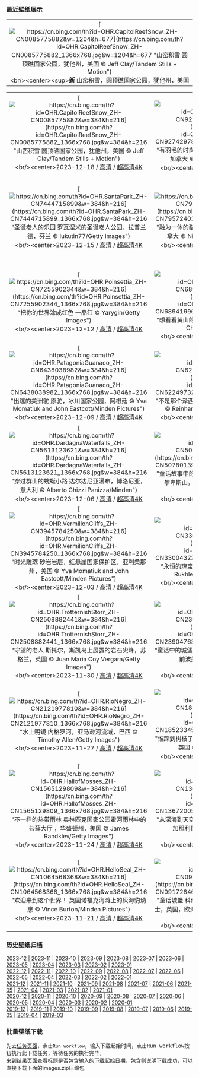 ### 最近壁纸展示
||
|:---:|
|[![https://cn.bing.com/th?id=OHR.CapitolReefSnow_ZH-CN0085775882&w=1204&h=677](https://cn.bing.com/th?id=OHR.CapitolReefSnow_ZH-CN0085775882_1366x768.jpg&w=1204&h=677 "山峦积雪&#10;圆顶礁国家公园，犹他州，美国&#10;© Jeff Clay/Tandem Stills + Motion")](https://cn.bing.com/search?q=%e5%9c%86%e9%a1%b6%e7%a4%81%e5%9b%bd%e5%ae%b6%e5%85%ac%e5%9b%ad&form=hpcapt&mkt=zh-cn&filters=HpDate:"20231217_1600")<br/><center><sup>**新**</sup>&nbsp;山峦积雪，圆顶礁国家公园，犹他州，美国<center/>|

||||
|:---:|:---:|:---:|
|[![https://cn.bing.com/th?id=OHR.CapitolReefSnow_ZH-CN0085775882&w=384&h=216](https://cn.bing.com/th?id=OHR.CapitolReefSnow_ZH-CN0085775882_1366x768.jpg&w=384&h=216 "山峦积雪&#10;圆顶礁国家公园，犹他州，美国&#10;© Jeff Clay/Tandem Stills + Motion")](https://cn.bing.com/search?q=%e5%9c%86%e9%a1%b6%e7%a4%81%e5%9b%bd%e5%ae%b6%e5%85%ac%e5%9b%ad&form=hpcapt&mkt=zh-cn&filters=HpDate:"20231217_1600")<br/><center>2023-12-18 / [高清](https://cn.bing.com/th?id=OHR.CapitolReefSnow_ZH-CN0085775882_1920x1200.jpg&w=1920&h=1200) / [超高清4K](https://cn.bing.com/th?id=OHR.CapitolReefSnow_ZH-CN0085775882_UHD.jpg&w=3840&h=2160)<center/>|[![https://cn.bing.com/th?id=OHR.WinterWaxwings_ZH-CN9274297835&w=384&h=216](https://cn.bing.com/th?id=OHR.WinterWaxwings_ZH-CN9274297835_1366x768.jpg&w=384&h=216 "有羽毛的时尚达人&#10;波西米亚太平鸟栖息在树枝上，加拿大&#10;© Jim Cumming/Shutterstock")](https://cn.bing.com/search?q=%e6%b3%a2%e8%a5%bf%e7%b1%b3%e4%ba%9a%e5%a4%aa%e5%b9%b3%e9%b8%9f&form=hpcapt&mkt=zh-cn&filters=HpDate:"20231216_1600")<br/><center>2023-12-17 / [高清](https://cn.bing.com/th?id=OHR.WinterWaxwings_ZH-CN9274297835_1920x1200.jpg&w=1920&h=1200) / [超高清4K](https://cn.bing.com/th?id=OHR.WinterWaxwings_ZH-CN9274297835_UHD.jpg&w=3840&h=2160)<center/>|[![https://cn.bing.com/th?id=OHR.GrandPlaceXmas_ZH-CN8299342316&w=384&h=216](https://cn.bing.com/th?id=OHR.GrandPlaceXmas_ZH-CN8299342316_1366x768.jpg&w=384&h=216 "令人愉悦的忧郁蓝&#10;大广场，布鲁塞尔，比利时&#10;© Richard Taylor/Sime/eStock Photo")](https://cn.bing.com/search?q=%e6%af%94%e5%88%a9%e6%97%b6%e5%a4%a7%e5%b9%bf%e5%9c%ba&form=hpcapt&mkt=zh-cn&filters=HpDate:"20231215_1600")<br/><center>2023-12-16 / [高清](https://cn.bing.com/th?id=OHR.GrandPlaceXmas_ZH-CN8299342316_1920x1200.jpg&w=1920&h=1200) / [超高清4K](https://cn.bing.com/th?id=OHR.GrandPlaceXmas_ZH-CN8299342316_UHD.jpg&w=3840&h=2160)<center/>|
|[![https://cn.bing.com/th?id=OHR.SantaPark_ZH-CN7444715899&w=384&h=216](https://cn.bing.com/th?id=OHR.SantaPark_ZH-CN7444715899_1366x768.jpg&w=384&h=216 "圣诞老人的乐园&#10;罗瓦涅米的圣诞老人公园，拉普兰德，芬兰&#10;© lukutin77/Getty Images")](https://cn.bing.com/search?q=%e8%8a%ac%e5%85%b0%e5%9c%a3%e8%af%9e%e8%80%81%e4%ba%ba%e5%85%ac%e5%9b%ad&form=hpcapt&mkt=zh-cn&filters=HpDate:"20231214_1600")<br/><center>2023-12-15 / [高清](https://cn.bing.com/th?id=OHR.SantaPark_ZH-CN7444715899_1920x1200.jpg&w=1920&h=1200) / [超高清4K](https://cn.bing.com/th?id=OHR.SantaPark_ZH-CN7444715899_UHD.jpg&w=3840&h=2160)<center/>|[![https://cn.bing.com/th?id=OHR.BorealOwl_ZH-CN7957240111&w=384&h=216](https://cn.bing.com/th?id=OHR.BorealOwl_ZH-CN7957240111_1366x768.jpg&w=384&h=216 "融为一体的猫头鹰&#10;北方猫头鹰，萨斯喀彻温省，加拿大&#10;© Nick Saunders/Minden Pictures")](https://cn.bing.com/search?q=%e5%8c%97%e6%96%b9%e7%8c%ab%e5%a4%b4%e9%b9%b0&form=hpcapt&mkt=zh-cn&filters=HpDate:"20231213_1600")<br/><center>2023-12-14 / [高清](https://cn.bing.com/th?id=OHR.BorealOwl_ZH-CN7957240111_1920x1200.jpg&w=1920&h=1200) / [超高清4K](https://cn.bing.com/th?id=OHR.BorealOwl_ZH-CN7957240111_UHD.jpg&w=3840&h=2160)<center/>|[![https://cn.bing.com/th?id=OHR.LofotenRorbu_ZH-CN7790383976&w=384&h=216](https://cn.bing.com/th?id=OHR.LofotenRorbu_ZH-CN7790383976_1366x768.jpg&w=384&h=216 "小屋生活&#10;传统钓鱼小屋，斯沃尔韦尔，罗弗敦群岛，挪威&#10;© Roberto Moiola/Sysaworld/Getty Images")](https://cn.bing.com/search?q=%e6%96%af%e6%b2%83%e5%b0%94%e9%9f%a6%e5%b0%94&form=hpcapt&mkt=zh-cn&filters=HpDate:"20231212_1600")<br/><center>2023-12-13 / [高清](https://cn.bing.com/th?id=OHR.LofotenRorbu_ZH-CN7790383976_1920x1200.jpg&w=1920&h=1200) / [超高清4K](https://cn.bing.com/th?id=OHR.LofotenRorbu_ZH-CN7790383976_UHD.jpg&w=3840&h=2160)<center/>|
|[![https://cn.bing.com/th?id=OHR.Poinsettia_ZH-CN7255902344&w=384&h=216](https://cn.bing.com/th?id=OHR.Poinsettia_ZH-CN7255902344_1366x768.jpg&w=384&h=216 "把你的世界涂成红色&#10;一品红&#10;© Yarygin/Getty Images")](https://cn.bing.com/search?q=%e4%b8%80%e5%93%81%e7%ba%a2&form=hpcapt&mkt=zh-cn&filters=HpDate:"20231211_1600")<br/><center>2023-12-12 / [高清](https://cn.bing.com/th?id=OHR.Poinsettia_ZH-CN7255902344_1920x1200.jpg&w=1920&h=1200) / [超高清4K](https://cn.bing.com/th?id=OHR.Poinsettia_ZH-CN7255902344_UHD.jpg&w=3840&h=2160)<center/>|[![https://cn.bing.com/th?id=OHR.MountainDayChina_ZH-CN6894169616&w=384&h=216](https://cn.bing.com/th?id=OHR.MountainDayChina_ZH-CN6894169616_1366x768.jpg&w=384&h=216 "想看看黄山的全貌吗？&#10;黄山的冬天，中国&#10;© Hung Chung Chih/Shutterstock")](https://cn.bing.com/search?q=%e9%bb%84%e5%b1%b1&form=hpcapt&mkt=zh-cn&filters=HpDate:"20231210_1600")<br/><center>2023-12-11 / [高清](https://cn.bing.com/th?id=OHR.MountainDayChina_ZH-CN6894169616_1920x1200.jpg&w=1920&h=1200) / [超高清4K](https://cn.bing.com/th?id=OHR.MountainDayChina_ZH-CN6894169616_UHD.jpg&w=3840&h=2160)<center/>|[![https://cn.bing.com/th?id=OHR.LlanberisSnowdoniaSunset_ZH-CN6682238671&w=384&h=216](https://cn.bing.com/th?id=OHR.LlanberisSnowdoniaSunset_ZH-CN6682238671_1366x768.jpg&w=384&h=216 "一个让人沉思的地方&#10;林帕达恩湖，斯诺登尼亚国家公园， 威尔士&#10;© Joe Daniel Price/Getty Images")](https://cn.bing.com/search?q=%e6%96%af%e8%af%ba%e7%99%bb%e5%b0%bc%e4%ba%9a%e5%9b%bd%e5%ae%b6%e5%85%ac%e5%9b%ad&form=hpcapt&mkt=zh-cn&filters=HpDate:"20231209_1600")<br/><center>2023-12-10 / [高清](https://cn.bing.com/th?id=OHR.LlanberisSnowdoniaSunset_ZH-CN6682238671_1920x1200.jpg&w=1920&h=1200) / [超高清4K](https://cn.bing.com/th?id=OHR.LlanberisSnowdoniaSunset_ZH-CN6682238671_UHD.jpg&w=3840&h=2160)<center/>|
|[![https://cn.bing.com/th?id=OHR.PatagoniaGuanaco_ZH-CN6438038982&w=384&h=216](https://cn.bing.com/th?id=OHR.PatagoniaGuanaco_ZH-CN6438038982_1366x768.jpg&w=384&h=216 "出逃的美洲鸵&#10;原驼，冰川国家公园，阿根廷&#10;© Yva Momatiuk and John Eastcott/Minden Pictures")](https://cn.bing.com/search?q=%e5%8e%9f%e9%a9%bc&form=hpcapt&mkt=zh-cn&filters=HpDate:"20231208_1600")<br/><center>2023-12-09 / [高清](https://cn.bing.com/th?id=OHR.PatagoniaGuanaco_ZH-CN6438038982_1920x1200.jpg&w=1920&h=1200) / [超高清4K](https://cn.bing.com/th?id=OHR.PatagoniaGuanaco_ZH-CN6438038982_UHD.jpg&w=3840&h=2160)<center/>|[![https://cn.bing.com/th?id=OHR.JerseyIsland_ZH-CN6224973235&w=384&h=216](https://cn.bing.com/th?id=OHR.JerseyIsland_ZH-CN6224973235_1366x768.jpg&w=384&h=216 "不是那个泽西海岸!&#10;拉罗克港，圣克莱门特，泽西岛&#10;© Reinhard Schmid/Huber/eStock Photo")](https://cn.bing.com/search?q=%e6%b3%bd%e8%a5%bf%e5%b2%9b&form=hpcapt&mkt=zh-cn&filters=HpDate:"20231207_1600")<br/><center>2023-12-08 / [高清](https://cn.bing.com/th?id=OHR.JerseyIsland_ZH-CN6224973235_1920x1200.jpg&w=1920&h=1200) / [超高清4K](https://cn.bing.com/th?id=OHR.JerseyIsland_ZH-CN6224973235_UHD.jpg&w=3840&h=2160)<center/>|[![https://cn.bing.com/th?id=OHR.GrandCanyonVerdon_ZH-CN6025902720&w=384&h=216](https://cn.bing.com/th?id=OHR.GrandCanyonVerdon_ZH-CN6025902720_1366x768.jpg&w=384&h=216 "欧洲大峡谷&#10;韦尔东峡谷的雾蒙蒙的早晨，普罗旺斯-阿尔卑斯-蓝色海岸大区，法国&#10;© Hemis/Alamy")](https://cn.bing.com/search?q=%e9%9f%a6%e5%b0%94%e4%b8%9c%e5%b3%a1%e8%b0%b7&form=hpcapt&mkt=zh-cn&filters=HpDate:"20231206_1600")<br/><center>2023-12-07 / [高清](https://cn.bing.com/th?id=OHR.GrandCanyonVerdon_ZH-CN6025902720_1920x1200.jpg&w=1920&h=1200) / [超高清4K](https://cn.bing.com/th?id=OHR.GrandCanyonVerdon_ZH-CN6025902720_UHD.jpg&w=3840&h=2160)<center/>|
|[![https://cn.bing.com/th?id=OHR.DardagnaWaterfalls_ZH-CN5613123621&w=384&h=216](https://cn.bing.com/th?id=OHR.DardagnaWaterfalls_ZH-CN5613123621_1366x768.jpg&w=384&h=216 "穿过群山的蜿蜒小路&#10;达尔达尼亚瀑布，博洛尼亚，意大利&#10;© Alberto Ghizzi Panizza/Minden")](https://cn.bing.com/search?q=%e5%8d%9a%e6%b4%9b%e5%b0%bc%e4%ba%9a&form=hpcapt&mkt=zh-cn&filters=HpDate:"20231205_1600")<br/><center>2023-12-06 / [高清](https://cn.bing.com/th?id=OHR.DardagnaWaterfalls_ZH-CN5613123621_1920x1200.jpg&w=1920&h=1200) / [超高清4K](https://cn.bing.com/th?id=OHR.DardagnaWaterfalls_ZH-CN5613123621_UHD.jpg&w=3840&h=2160)<center/>|[![https://cn.bing.com/th?id=OHR.AlpsCastles_ZH-CN5078013932&w=384&h=216](https://cn.bing.com/th?id=OHR.AlpsCastles_ZH-CN5078013932_1366x768.jpg&w=384&h=216 "童话故事中的场景&#10;天鹅堡和旧天鹅堡，巴伐利亚阿尔卑斯山，德国&#10;© Harald Nachtmann/Getty Images")](https://cn.bing.com/search?q=%e6%96%b0%e5%a4%a9%e9%b9%85%e5%a0%a1%e5%92%8c%e6%97%a7%e5%a4%a9%e9%b9%85%e5%a0%a1&form=hpcapt&mkt=zh-cn&filters=HpDate:"20231204_1600")<br/><center>2023-12-05 / [高清](https://cn.bing.com/th?id=OHR.AlpsCastles_ZH-CN5078013932_1920x1200.jpg&w=1920&h=1200) / [超高清4K](https://cn.bing.com/th?id=OHR.AlpsCastles_ZH-CN5078013932_UHD.jpg&w=3840&h=2160)<center/>|[![https://cn.bing.com/th?id=OHR.CheetahDay_ZH-CN5114530695&w=384&h=216](https://cn.bing.com/th?id=OHR.CheetahDay_ZH-CN5114530695_1366x768.jpg&w=384&h=216 "机敏可爱的捕猎高手&#10;一只猎豹妈妈和她的幼崽，马赛马拉国家保护区，肯尼亚&#10;© Scott Davis/Tandem Stills + Motion")](https://cn.bing.com/search?q=%e7%8c%8e%e8%b1%b9&form=hpcapt&mkt=zh-cn&filters=HpDate:"20231203_1600")<br/><center>2023-12-04 / [高清](https://cn.bing.com/th?id=OHR.CheetahDay_ZH-CN5114530695_1920x1200.jpg&w=1920&h=1200) / [超高清4K](https://cn.bing.com/th?id=OHR.CheetahDay_ZH-CN5114530695_UHD.jpg&w=3840&h=2160)<center/>|
|[![https://cn.bing.com/th?id=OHR.VermilionCliffs_ZH-CN3945784250&w=384&h=216](https://cn.bing.com/th?id=OHR.VermilionCliffs_ZH-CN3945784250_1366x768.jpg&w=384&h=216 "时光雕琢&#10;砂岩岩层，红悬崖国家保护区，亚利桑那州，美国&#10;© Yva Momatiuk and John Eastcott/Minden Pictures")](https://cn.bing.com/search?q=%e7%ba%a2%e6%82%ac%e5%b4%96%e5%9b%bd%e5%ae%b6%e4%bf%9d%e6%8a%a4%e5%8c%ba&form=hpcapt&mkt=zh-cn&filters=HpDate:"20231202_1600")<br/><center>2023-12-03 / [高清](https://cn.bing.com/th?id=OHR.VermilionCliffs_ZH-CN3945784250_1920x1200.jpg&w=1920&h=1200) / [超高清4K](https://cn.bing.com/th?id=OHR.VermilionCliffs_ZH-CN3945784250_UHD.jpg&w=3840&h=2160)<center/>|[![https://cn.bing.com/th?id=OHR.GwaliorFortMP_ZH-CN3300432281&w=384&h=216](https://cn.bing.com/th?id=OHR.GwaliorFortMP_ZH-CN3300432281_1366x768.jpg&w=384&h=216 "永恒的瑰宝&#10;瓜廖尔堡，中央邦，印度&#10;© Dmitry Rukhlenko-Photos of India/Alamy")](https://cn.bing.com/search?q=%e7%93%9c%e5%bb%96%e5%b0%94%e5%a0%a1+%e4%b8%ad%e5%a4%ae%e9%82%a6&form=hpcapt&mkt=zh-cn&filters=HpDate:"20231201_1600")<br/><center>2023-12-02 / [高清](https://cn.bing.com/th?id=OHR.GwaliorFortMP_ZH-CN3300432281_1920x1200.jpg&w=1920&h=1200) / [超高清4K](https://cn.bing.com/th?id=OHR.GwaliorFortMP_ZH-CN3300432281_UHD.jpg&w=3840&h=2160)<center/>|[![https://cn.bing.com/th?id=OHR.IcebergAntarctica_ZH-CN2053356825&w=384&h=216](https://cn.bing.com/th?id=OHR.IcebergAntarctica_ZH-CN2053356825_1366x768.jpg&w=384&h=216 "为最酷的地方欢呼！&#10;罗斯海的冰山，南极洲&#10;© Michel Roggo/Minden Pictures")](https://cn.bing.com/search?q=%e7%bd%97%e6%96%af%e6%b5%b7&form=hpcapt&mkt=zh-cn&filters=HpDate:"20231130_1600")<br/><center>2023-12-01 / [高清](https://cn.bing.com/th?id=OHR.IcebergAntarctica_ZH-CN2053356825_1920x1200.jpg&w=1920&h=1200) / [超高清4K](https://cn.bing.com/th?id=OHR.IcebergAntarctica_ZH-CN2053356825_UHD.jpg&w=3840&h=2160)<center/>|
|[![https://cn.bing.com/th?id=OHR.TrotternishStorr_ZH-CN2508882441&w=384&h=216](https://cn.bing.com/th?id=OHR.TrotternishStorr_ZH-CN2508882441_1366x768.jpg&w=384&h=216 "守望的老人&#10;斯托尔，斯凯岛上展露的岩石尖峰，苏格兰，英国&#10;© Juan Maria Coy Vergara/Getty Images")](https://cn.bing.com/search?q=%e8%8b%8f%e6%a0%bc%e5%85%b0%e6%96%af%e5%87%af%e5%b2%9b&form=hpcapt&mkt=zh-cn&filters=HpDate:"20231129_1600")<br/><center>2023-11-30 / [高清](https://cn.bing.com/th?id=OHR.TrotternishStorr_ZH-CN2508882441_1920x1200.jpg&w=1920&h=1200) / [超高清4K](https://cn.bing.com/th?id=OHR.TrotternishStorr_ZH-CN2508882441_UHD.jpg&w=3840&h=2160)<center/>|[![https://cn.bing.com/th?id=OHR.SchwerinerSchloss_ZH-CN2390476345&w=384&h=216](https://cn.bing.com/th?id=OHR.SchwerinerSchloss_ZH-CN2390476345_1366x768.jpg&w=384&h=216 "童话中的城堡&#10;什未林湖上的什未林城堡，梅克伦堡-前波美拉尼亚州，德国&#10;© Hannes Wendt/Shutterstock")](https://cn.bing.com/search?q=%e4%bb%80%e6%9c%aa%e6%9e%97%e5%9f%8e%e5%a0%a1&form=hpcapt&mkt=zh-cn&filters=HpDate:"20231128_1600")<br/><center>2023-11-29 / [高清](https://cn.bing.com/th?id=OHR.SchwerinerSchloss_ZH-CN2390476345_1920x1200.jpg&w=1920&h=1200) / [超高清4K](https://cn.bing.com/th?id=OHR.SchwerinerSchloss_ZH-CN2390476345_UHD.jpg&w=3840&h=2160)<center/>|[![https://cn.bing.com/th?id=OHR.AssiniboineProvincialPark_ZH-CN2270275151&w=384&h=216](https://cn.bing.com/th?id=OHR.AssiniboineProvincialPark_ZH-CN2270275151_1366x768.jpg&w=384&h=216 "冬日私语&#10;阿西尼博因山省级公园，加拿大&#10;© matt macpherson/500px/Getty Images")](https://cn.bing.com/search?q=%e9%98%bf%e8%a5%bf%e5%b0%bc%e5%8d%9a%e5%9b%a0%e5%b1%b1%e7%9c%81%e7%ba%a7%e5%85%ac%e5%9b%ad&form=hpcapt&mkt=zh-cn&filters=HpDate:"20231127_1600")<br/><center>2023-11-28 / [高清](https://cn.bing.com/th?id=OHR.AssiniboineProvincialPark_ZH-CN2270275151_1920x1200.jpg&w=1920&h=1200) / [超高清4K](https://cn.bing.com/th?id=OHR.AssiniboineProvincialPark_ZH-CN2270275151_UHD.jpg&w=3840&h=2160)<center/>|
|[![https://cn.bing.com/th?id=OHR.RioNegro_ZH-CN2121977810&w=384&h=216](https://cn.bing.com/th?id=OHR.RioNegro_ZH-CN2121977810_1366x768.jpg&w=384&h=216 "水上明镜&#10;内格罗河，亚马逊河流域，巴西&#10;© Timothy Allen/Getty Images")](https://cn.bing.com/search?q=%e5%86%85%e6%a0%bc%e7%bd%97%e6%b2%b3&form=hpcapt&mkt=zh-cn&filters=HpDate:"20231126_1600")<br/><center>2023-11-27 / [高清](https://cn.bing.com/th?id=OHR.RioNegro_ZH-CN2121977810_1920x1200.jpg&w=1920&h=1200) / [超高清4K](https://cn.bing.com/th?id=OHR.RioNegro_ZH-CN2121977810_UHD.jpg&w=3840&h=2160)<center/>|[![https://cn.bing.com/th?id=OHR.BradgateFallow_ZH-CN1852334581&w=384&h=216](https://cn.bing.com/th?id=OHR.BradgateFallow_ZH-CN1852334581_1366x768.jpg&w=384&h=216 "谁踩到树枝了?&#10;布拉德盖特公园的小鹿，莱斯特郡，英国&#10;© Chris Bainbridge/Alamy")](https://cn.bing.com/search?q=%e5%b0%8f%e9%b9%bf&form=hpcapt&mkt=zh-cn&filters=HpDate:"20231125_1600")<br/><center>2023-11-26 / [高清](https://cn.bing.com/th?id=OHR.BradgateFallow_ZH-CN1852334581_1920x1200.jpg&w=1920&h=1200) / [超高清4K](https://cn.bing.com/th?id=OHR.BradgateFallow_ZH-CN1852334581_UHD.jpg&w=3840&h=2160)<center/>|[![https://cn.bing.com/th?id=OHR.TajoRiver_ZH-CN1752559204&w=384&h=216](https://cn.bing.com/th?id=OHR.TajoRiver_ZH-CN1752559204_1366x768.jpg&w=384&h=216 "永恒之城托莱多&#10;托莱多，西班牙&#10;© Carlos Fernandez/Getty Images")](https://cn.bing.com/search?q=%e8%a5%bf%e7%8f%ad%e7%89%99%e6%89%98%e8%8e%b1%e5%a4%9a&form=hpcapt&mkt=zh-cn&filters=HpDate:"20231124_1600")<br/><center>2023-11-25 / [高清](https://cn.bing.com/th?id=OHR.TajoRiver_ZH-CN1752559204_1920x1200.jpg&w=1920&h=1200) / [超高清4K](https://cn.bing.com/th?id=OHR.TajoRiver_ZH-CN1752559204_UHD.jpg&w=3840&h=2160)<center/>|
|[![https://cn.bing.com/th?id=OHR.HallofMosses_ZH-CN1565129809&w=384&h=216](https://cn.bing.com/th?id=OHR.HallofMosses_ZH-CN1565129809_1366x768.jpg&w=384&h=216 "不一样的热带雨林&#10;奥林匹克国家公园霍河雨林中的苔藓大厅 ，华盛顿州，美国&#10;© James Randklev/Getty Images")](https://cn.bing.com/search?q=%e9%9c%8d%e6%b2%b3%e9%9b%a8%e6%9e%97+%e5%a5%a5%e6%9e%97%e5%8c%b9%e5%85%8b%e5%9b%bd%e5%ae%b6%e5%85%ac%e5%9b%ad&form=hpcapt&mkt=zh-cn&filters=HpDate:"20231123_1600")<br/><center>2023-11-24 / [高清](https://cn.bing.com/th?id=OHR.HallofMosses_ZH-CN1565129809_1920x1200.jpg&w=1920&h=1200) / [超高清4K](https://cn.bing.com/th?id=OHR.HallofMosses_ZH-CN1565129809_UHD.jpg&w=3840&h=2160)<center/>|[![https://cn.bing.com/th?id=OHR.TeideNational_ZH-CN1367200520&w=384&h=216](https://cn.bing.com/th?id=OHR.TeideNational_ZH-CN1367200520_1366x768.jpg&w=384&h=216 "从深海到天空&#10;泰德国家公园的日落，特内里费岛，加那利群岛, 西班牙&#10;© Javier Martínez Morán/Alamy")](https://cn.bing.com/search?q=%e6%b3%b0%e5%be%b7%e5%9b%bd%e5%ae%b6%e5%85%ac%e5%9b%ad&form=hpcapt&mkt=zh-cn&filters=HpDate:"20231122_1600")<br/><center>2023-11-23 / [高清](https://cn.bing.com/th?id=OHR.TeideNational_ZH-CN1367200520_1920x1200.jpg&w=1920&h=1200) / [超高清4K](https://cn.bing.com/th?id=OHR.TeideNational_ZH-CN1367200520_UHD.jpg&w=3840&h=2160)<center/>|[![https://cn.bing.com/th?id=OHR.SnakeRiverTeton_ZH-CN1213535303&w=384&h=216](https://cn.bing.com/th?id=OHR.SnakeRiverTeton_ZH-CN1213535303_1366x768.jpg&w=384&h=216 "人少景美的静谧之地&#10;大提顿国家公园，怀俄明州，美国&#10;© Westend61/Getty Images")](https://cn.bing.com/search?q=%e5%a4%a7%e6%8f%90%e9%a1%bf%e5%9b%bd%e5%ae%b6%e5%85%ac%e5%9b%ad&form=hpcapt&mkt=zh-cn&filters=HpDate:"20231121_1600")<br/><center>2023-11-22 / [高清](https://cn.bing.com/th?id=OHR.SnakeRiverTeton_ZH-CN1213535303_1920x1200.jpg&w=1920&h=1200) / [超高清4K](https://cn.bing.com/th?id=OHR.SnakeRiverTeton_ZH-CN1213535303_UHD.jpg&w=3840&h=2160)<center/>|
|[![https://cn.bing.com/th?id=OHR.HelloSeal_ZH-CN1064568368&w=384&h=216](https://cn.bing.com/th?id=OHR.HelloSeal_ZH-CN1064568368_1366x768.jpg&w=384&h=216 "欢迎来到这个世界！&#10;英国诺福克海滩上的灰海豹幼崽&#10;© Vince Burton/Minden Pictures")](https://cn.bing.com/search?q=%e7%81%b0%e6%b5%b7%e8%b1%b9&form=hpcapt&mkt=zh-cn&filters=HpDate:"20231120_1600")<br/><center>2023-11-21 / [高清](https://cn.bing.com/th?id=OHR.HelloSeal_ZH-CN1064568368_1920x1200.jpg&w=1920&h=1200) / [超高清4K](https://cn.bing.com/th?id=OHR.HelloSeal_ZH-CN1064568368_UHD.jpg&w=3840&h=2160)<center/>|[![https://cn.bing.com/th?id=OHR.CastleCoch_ZH-CN0917284602&w=384&h=216](https://cn.bing.com/th?id=OHR.CastleCoch_ZH-CN0917284602_1366x768.jpg&w=384&h=216 "童话城堡&#10;科奇城堡，Tongwynlais，卡迪夫，威尔士，英国，欧洲&#10;© Billy Stock/robertharding/Alamy Stock Photo")](https://cn.bing.com/search?q=%e7%a7%91%e5%a5%87%e5%9f%8e%e5%a0%a1&form=hpcapt&mkt=zh-cn&filters=HpDate:"20231119_1600")<br/><center>2023-11-20 / [高清](https://cn.bing.com/th?id=OHR.CastleCoch_ZH-CN0917284602_1920x1200.jpg&w=1920&h=1200) / [超高清4K](https://cn.bing.com/th?id=OHR.CastleCoch_ZH-CN0917284602_UHD.jpg&w=3840&h=2160)<center/>|[![https://cn.bing.com/th?id=OHR.FrozenBog_ZH-CN0712859386&w=384&h=216](https://cn.bing.com/th?id=OHR.FrozenBog_ZH-CN0712859386_1366x768.jpg&w=384&h=216 "谨慎行事！&#10;Alam-Pedja自然保护区，爱沙尼亚&#10;© Sven Zacek/Minden Pictures")](https://cn.bing.com/search?q=Alam-Pedja%e8%87%aa%e7%84%b6%e4%bf%9d%e6%8a%a4%e5%8c%ba&form=hpcapt&mkt=zh-cn&filters=HpDate:"20231118_1600")<br/><center>2023-11-19 / [高清](https://cn.bing.com/th?id=OHR.FrozenBog_ZH-CN0712859386_1920x1200.jpg&w=1920&h=1200) / [超高清4K](https://cn.bing.com/th?id=OHR.FrozenBog_ZH-CN0712859386_UHD.jpg&w=3840&h=2160)<center/>|


### 历史壁纸归档
[2023-12](views/2023/2023-12.md) | [2023-11](views/2023/2023-11.md) | [2023-10](views/2023/2023-10.md) | [2023-09](views/2023/2023-09.md) | [2023-08](views/2023/2023-08.md) | [2023-07](views/2023/2023-07.md) | [2023-06](views/2023/2023-06.md) | [2023-05](views/2023/2023-05.md) | [2023-04](views/2023/2023-04.md) | [2023-03](views/2023/2023-03.md) | [2023-02](views/2023/2023-02.md) | [2023-01](views/2023/2023-01.md)  
[2022-12](views/2022/2022-12.md) | [2022-11](views/2022/2022-11.md) | [2022-10](views/2022/2022-10.md) | [2022-09](views/2022/2022-09.md) | [2022-08](views/2022/2022-08.md) | [2022-07](views/2022/2022-07.md) | [2022-06](views/2022/2022-06.md) | [2022-05](views/2022/2022-05.md) | [2022-04](views/2022/2022-04.md) | [2022-03](views/2022/2022-03.md) | [2022-02](views/2022/2022-02.md) | [2022-01](views/2022/2022-01.md)  
[2021-12](views/2021/2021-12.md) | [2021-11](views/2021/2021-11.md) | [2021-10](views/2021/2021-10.md) | [2021-09](views/2021/2021-09.md) | [2021-08](views/2021/2021-08.md) | [2021-07](views/2021/2021-07.md) | [2021-06](views/2021/2021-06.md) | [2021-05](views/2021/2021-05.md) | [2021-04](views/2021/2021-04.md) | [2021-03](views/2021/2021-03.md) | [2021-02](views/2021/2021-02.md) | [2021-01](views/2021/2021-01.md)  
[2020-12](views/2020/2020-12.md) | [2020-11](views/2020/2020-11.md) | [2020-10](views/2020/2020-10.md) | [2020-09](views/2020/2020-09.md) | [2020-08](views/2020/2020-08.md) | [2020-07](views/2020/2020-07.md) | [2020-06](views/2020/2020-06.md) | [2020-05](views/2020/2020-05.md) | [2020-04](views/2020/2020-04.md) | [2020-03](views/2020/2020-03.md) | [2020-02](views/2020/2020-02.md) | [2020-01](views/2020/2020-01.md)  
[2019-12](views/2019/2019-12.md) | [2019-11](views/2019/2019-11.md) | [2019-10](views/2019/2019-10.md) | [2019-09](views/2019/2019-09.md) | [2019-08](views/2019/2019-08.md) | [2019-07](views/2019/2019-07.md) | [2019-06](views/2019/2019-06.md) | [2019-05](views/2019/2019-05.md) | [2019-04](views/2019/2019-04.md) | [2019-03](views/2019/2019-03.md)


### 批量壁纸下载
先去[任务页面](https://github.com/wefashe/image-save/actions/workflows/mydown.yml)，点击`Run workflow`，输入下载起始时间，点击<kbd>Run workflow</kbd>按钮执行此下载任务，等待任务的执行完毕，  
来到[结果页面](https://github.com/wefashe/image-save/releases/tag/down_zip_tag)查看标题是否包含输入的下载起始日期，包含则说明下载成功，可以直接下载下面的images.zip压缩包  
